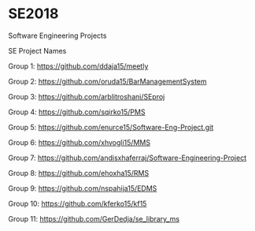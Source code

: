 # SE2018
Software Engineering Projects

SE Project Names

Group 1: https://github.com/ddaja15/meetly

Group 2: https://github.com/oruda15/BarManagementSystem

Group 3: https://github.com/arblitroshani/SEproj

Group 4: https://github.com/sqirko15/PMS

Group 5: https://github.com/enurce15/Software-Eng-Project.git

Group 6: https://github.com/xhvogli15/MMS

Group 7: https://github.com/andisxhaferraj/Software-Engineering-Project

Group 8: https://github.com/ehoxha15/RMS

Group 9: https://github.com/nspahija15/EDMS

Group 10: https://github.com/kferko15/kf15

Group 11: https://github.com/GerDedja/se_library_ms
